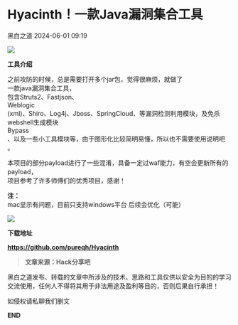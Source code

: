 #  Hyacinth！一款Java漏洞集合工具   
 黑白之道   2024-06-01 09:19  
  
![](https://mmbiz.qpic.cn/mmbiz_gif/3xxicXNlTXLicwgPqvK8QgwnCr09iaSllrsXJLMkThiaHibEntZKkJiaicEd4ibWQxyn3gtAWbyGqtHVb0qqsHFC9jW3oQ/640?wx_fmt=gif "")  
  
**工具介绍**  
  
之前攻防的时候，总是需要打开多个jar包，觉得很麻烦，就做了  
一款java漏洞集合工具，  
包含Struts2、Fastjson、  
Weblogic  
(xml)、Shiro、Log4j、Jboss、SpringCloud、等漏洞检测利用模块，及免杀webshell生成模块   
Bypass  
、以及一些小工具模块等，由于图形化比较简明易懂，所以也不需要使用说明吧 。  
  
本项目的部分payload进行了一些混淆，具备一定过waf能力，有空会更新所有的payload，  
项目参考了许多师傅们的优秀项目，感谢！  
  
**注：**  
mac显示有问题，目前只支持windows平台 后续会优化（可能）  
  
![](https://mmbiz.qpic.cn/sz_mmbiz_png/79gZQNibQ6udoIdXsNfy8N3yd6HRZbj2XOAsUskicvwswG3sSf2kJ4spfLeuPLgsUKQ2NibvRQ4ict7KvtbibbrapQA/640?wx_fmt=png&from=appmsg&wxfrom=13 "")  
  
  
**下载地址**  
  
**https://github.com/pureqh/Hyacinth**  
  
> **文章来源：Hack分享吧**  
  
  
  
黑白之道发布、转载的文章中所涉及的技术、思路和工具仅供以安全为目的的学习交流使用，任何人不得将其用于非法用途及盈利等目的，否则后果自行承担！  
  
如侵权请私聊我们删文  
  
  
**END**  
  
  
